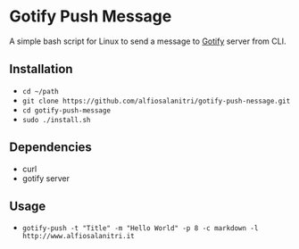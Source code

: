 # Gotify Push Message
A simple bash script for Linux to send a message to [Gotify](https://gotify.net/) server from CLI.

## Installation
- `cd ~/path`
- `git clone https://github.com/alfiosalanitri/gotify-push-nessage.git`
- `cd gotify-push-message`
- `sudo ./install.sh`

## Dependencies
- curl
- gotify server

## Usage
- `gotify-push -t "Title" -m "Hello World" -p 8 -c markdown -l http://www.alfiosalanitri.it`